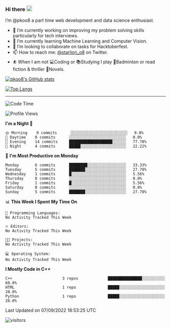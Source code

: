 ### Hi there <img src="https://media.giphy.com/media/hvRJCLFzcasrR4ia7z/giphy.gif" width="18">

 I’m @pkoo8 a part time web development and data science enthusiast. 
 
 
 - 🔭 I’m currently working on improving my problem solving skills particularly for tech interviews.
- 🌱 I’m currently learning Machine Learning and Computer Vision.
- 👯 I’m looking to collaborate on tasks for Hacktoberfest.
- 📫 How to reach me: [@starlion_o8](https://twitter.com/starlion_o8) on Twitter.
- ⛹️ When I am not 💻Coding or 📚Studying I play 🏸Badminton or read fiction & thriller 📖Novels.


[![pkoo8's GitHub stats](https://github-readme-stats.vercel.app/api?username=pkoo8&show_icons=true)](https://github.com/pkoo8)

[![Top Langs](https://github-readme-stats.vercel.app/api/top-langs/?username=pkoo8&langs_count=8&layout=compact)](https://github.com/pkoo8)

<hr>

<!--START_SECTION:waka-->
![Code Time](http://img.shields.io/badge/Code%20Time-219%20hrs%206%20mins-blue)

![Profile Views](http://img.shields.io/badge/Profile%20Views-0-blue)

**I'm a Night 🦉** 

```text
🌞 Morning    0 commits      ░░░░░░░░░░░░░░░░░░░░░░░░░   0.0% 
🌆 Daytime    0 commits      ░░░░░░░░░░░░░░░░░░░░░░░░░   0.0% 
🌃 Evening    14 commits     ███████████████████░░░░░░   77.78% 
🌙 Night      4 commits      █████░░░░░░░░░░░░░░░░░░░░   22.22%

```
📅 **I'm Most Productive on Monday** 

```text
Monday       6 commits      ████████░░░░░░░░░░░░░░░░░   33.33% 
Tuesday      5 commits      ███████░░░░░░░░░░░░░░░░░░   27.78% 
Wednesday    1 commits      █░░░░░░░░░░░░░░░░░░░░░░░░   5.56% 
Thursday     0 commits      ░░░░░░░░░░░░░░░░░░░░░░░░░   0.0% 
Friday       1 commits      █░░░░░░░░░░░░░░░░░░░░░░░░   5.56% 
Saturday     0 commits      ░░░░░░░░░░░░░░░░░░░░░░░░░   0.0% 
Sunday       5 commits      ███████░░░░░░░░░░░░░░░░░░   27.78%

```


📊 **This Week I Spent My Time On** 

```text
💬 Programming Languages: 
No Activity Tracked This Week

🔥 Editors: 
No Activity Tracked This Week

🐱‍💻 Projects: 
No Activity Tracked This Week

💻 Operating System: 
No Activity Tracked This Week

```

**I Mostly Code in C++** 

```text
C++                      3 repos             ███████████████░░░░░░░░░░   60.0% 
HTML                     1 repo              █████░░░░░░░░░░░░░░░░░░░░   20.0% 
Python                   1 repo              █████░░░░░░░░░░░░░░░░░░░░   20.0%

```



 Last Updated on 07/09/2022 18:53:25 UTC
<!--END_SECTION:waka-->

![visitors](https://visitor-badge.laobi.icu/badge?page_id=pkoo8.pkoo8)

<!---
pkoo8/pkoo8 is a ✨ special ✨ repository because its `README.md` (this file) appears on your GitHub profile.
You can click the Preview link to take a look at your changes.
--->
